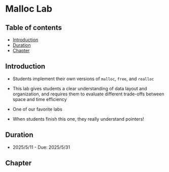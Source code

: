 # Malloc Lab

## Table of contents
- [Introduction](#introduction)
- [Duration](#duration)
- [Chapter](#chapter)

## Introduction
- Students implement their own versions of `malloc`, `free`, and `realloc`
- This lab gives students a clear understanding of data layout and organization, and requires them to evaluate different trade-offs between space and time efficiency

- One of our favorite labs

- When students finish this one, they really understand pointers!

## Duration
- 2025/5/11 - Due: 2025/5/31
## Chapter